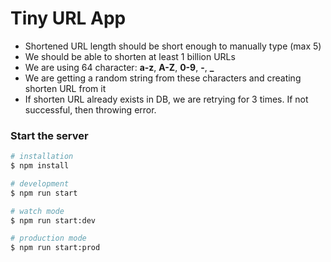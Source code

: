 # Tiny URL App

- Shortened URL length should be short enough to manually type (max 5)
- We should be able to shorten at least 1 billion URLs
- We are using 64 character: <b>a-z</b>, <b>A-Z</b>, <b>0-9</b>, <b>-</b>, <b>\_</b>
- We are getting a random string from these characters and creating shorten URL from it
- If shorten URL already exists in DB, we are retrying for 3 times. If not successful, then throwing error.

### Start the server

```bash
# installation
$ npm install

# development
$ npm run start

# watch mode
$ npm run start:dev

# production mode
$ npm run start:prod
```
